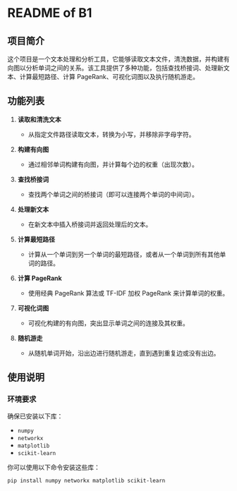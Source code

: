 # README of B1

## 项目简介

这个项目是一个文本处理和分析工具，它能够读取文本文件，清洗数据，并构建有向图以分析单词之间的关系。该工具提供了多种功能，包括查找桥接词、处理新文本、计算最短路径、计算 PageRank、可视化词图以及执行随机游走。

## 功能列表

1. **读取和清洗文本**
   - 从指定文件路径读取文本，转换为小写，并移除非字母字符。

2. **构建有向图**
   - 通过相邻单词构建有向图，并计算每个边的权重（出现次数）。

3. **查找桥接词**
   - 查找两个单词之间的桥接词（即可以连接两个单词的中间词）。

4. **处理新文本**
   - 在新文本中插入桥接词并返回处理后的文本。

5. **计算最短路径**
   - 计算从一个单词到另一个单词的最短路径，或者从一个单词到所有其他单词的路径。

6. **计算 PageRank**
   - 使用经典 PageRank 算法或 TF-IDF 加权 PageRank 来计算单词的权重。

7. **可视化词图**
   - 可视化构建的有向图，突出显示单词之间的连接及其权重。

8. **随机游走**
   - 从随机单词开始，沿出边进行随机游走，直到遇到重复边或没有出边。

## 使用说明

### 环境要求

确保已安装以下库：
- `numpy`
- `networkx`
- `matplotlib`
- `scikit-learn`

你可以使用以下命令安装这些库：
```bash
pip install numpy networkx matplotlib scikit-learn
